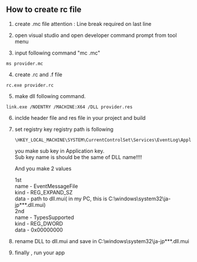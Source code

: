 ## How to create rc file

1. create .mc file 
   attention : Line break required on last line 

2. open visual studio and open developer command prompt from tool menu 

3. input following command "mc <filename>.mc" 
```
ms provider.mc   
```  
   
4. create .rc and .f file 
```
rc.exe provider.rc
```  

5. make dll following command. 
```
link.exe /NOENTRY /MACHINE:X64 /DLL provider.res 
``` 

6. inclde header file and res file in your project and build 
   
7. set registry key 
   registry path is following 
   ```
   \HKEY_LOCAL_MACHINE\SYSTEM\CurrentControlSet\Services\EventLog\Application
   ``` 
   you make sub key in Application key.  
   Sub key name is should be the same of DLL name!!!!   
    
   And you make 2 values   
    
   1st   
   name - EventMessageFile   
   kind - REG_EXPAND_SZ   
   data - path to dll.mui( in my PC, this is C:\windows\system32\ja-jp\***.dll.mui)  
   2nd  
   name - TypesSupported  
   kind - REG_DWORD  
   data - 0x00000000  
   
8. rename DLL to dll.mui and save in  C:\windows\system32\ja-jp\***.dll.mui 
  
9. finally , run your app 



